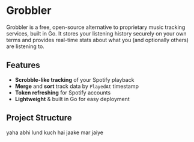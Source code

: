 # Grobbler

Grobbler is a free, open-source alternative to proprietary music tracking services, built in Go. It stores your listening history securely on your own terms and provides real-time stats about what you (and optionally others) are listening to.

## Features
- **Scrobble-like tracking** of your Spotify playback
- **Merge** and **sort** track data by `PlayedAt` timestamp
- **Token refreshing** for Spotify accounts
- **Lightweight** & built in Go for easy deployment

## Project Structure
yaha abhi lund kuch hai jaake mar jaiye